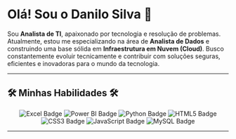 # Olá! Sou o Danilo Silva 👋

Sou **Analista de TI**, apaixonado por tecnologia e resolução de problemas. Atualmente, estou me especializando na área de **Analista de Dados** e construindo uma base sólida em **Infraestrutura em Nuvem (Cloud)**. Busco constantemente evoluir tecnicamente e contribuir com soluções seguras, eficientes e inovadoras para o mundo da tecnologia.

---

## 🛠️ Minhas Habilidades 🛠️

<div align="center">
  
![Excel Badge](https://img.shields.io/badge/Excel-%23000C5D.svg?&style=flat&logo=microsoft-excel&logoColor=white)
![Power BI Badge](https://img.shields.io/badge/Power%20BI-%23F2C811.svg?&style=flat&logo=powerbi&logoColor=black)
![Python Badge](https://img.shields.io/badge/Python-%233B8D99.svg?&style=flat&logo=python&logoColor=white)
![HTML5 Badge](https://img.shields.io/badge/HTML5-%23E34F26.svg?&style=flat&logo=html5&logoColor=white)
![CSS3 Badge](https://img.shields.io/badge/CSS3-%231572B6.svg?&style=flat&logo=css3&logoColor=white)
![JavaScript Badge](https://img.shields.io/badge/JavaScript-%23F7DF1E.svg?&style=flat&logo=javascript&logoColor=black)
![MySQL Badge](https://img.shields.io/badge/MySQL-%2300f.svg?&style=flat&logo=mysql&logoColor=white)

</div>

</div>

---

